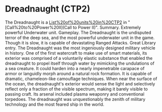 # Dreadnaught (CTP2)

The Dreadnaught is a [List%20of%20units%20in%20CTP2](unit) in "[Call%20to%20Power%20II](Call to Power II)".
Summary.
Extremely powerful Underwater unit.
Gameplay.
The Dreadnaught is the undisputed terror of the deep sea, and the most powerful underwater unit in the game. Though it is slow, it is capable of devastating Ranged Attacks.
Great Library entry.
The Dreadnaught was the most ingeniously designed military vehicle in history. One of the first watercraft to make use of smart materials, its exterior was comprised of a voluntarily elastic substance that enabled the dreadnaught to propel itself through water by mimicking the undulations of a sea creature. It could harden into a nearly impenetrable carapace of armor or languidly morph around a natural rock formation. It is capable of dramatic, chameleon-like camouflage techniques. When near the surface of the ocean, the dreadnaught's exterior would sense the light and selectively reflect only a fraction of the visible spectrum, making it barely visible to passing craft. Its arsenal included plasma weaponry and conventional torpedoes. The dreadnaught was unquestionably the zenith of military technology and the most feared ship in the world.